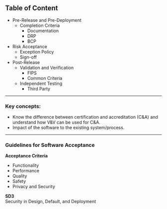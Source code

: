## Table of Content

- Pre-Release and Pre-Deployment
	- Completion Criteria
		- Documentation
		- DRP
		- BCP
- Risk Acceptance
	- Exception Policy
	- Sign-off
- Post-Release
	- Validation and Verification
		- FIPS
		- Common Criteria
	- Independent Testing
		- Third Party

---

### Key concepts:
-   Know the difference between certification and accreditation (C&A) and understand how V&V can be used for C&A.
- Impact of the software to the existing system/process.

---
### Guidelines for Software Acceptance

**Acceptance Criteria**  
- Functionality
- Performance
- Quality
- Safety
- Privacy and Security

**SD3**  
Security in Design, Default, and Deployment

<!--stackedit_data:
eyJoaXN0b3J5IjpbLTE3NjIxNjAxOTksMjA3MzQyOTM0Myw2Nz
U4MTI5NSwxNDA4OTQ4MjE4XX0=
-->